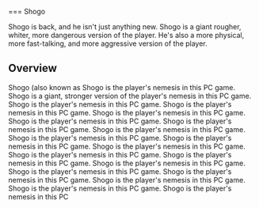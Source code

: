 
===
 Shogo

Shogo is back, and he isn't just anything new. Shogo is a giant rougher, whiter, more dangerous version of the player. He's also a more physical, more fast-talking, and more aggressive version of the player.

## Overview

Shogo (also known as                                                                Shogo is the player's nemesis in this PC game.                             Shogo is a giant, stronger version of the player's nemesis in this PC game.                       Shogo is the player's nemesis in this PC game.               Shogo is the player's nemesis in this PC game.       Shogo is the player's nemesis in this PC game.       Shogo is the player's nemesis in this PC game.     Shogo is the player's nemesis in this PC game.     Shogo is the player's nemesis in this PC game.     Shogo is the player's nemesis in this PC game.      Shogo is the player's nemesis in this PC game.    Shogo is the player's nemesis in this PC game.     Shogo is the player's nemesis in this PC game.    Shogo is the player's nemesis in this PC game.   Shogo is the player's nemesis in this PC game.    Shogo is the player's nemesis in this PC game.   Shogo is the player's nemesis in this PC game.    Shogo is the player's nemesis in this PC game.   Shogo is the player's nemesis in this PC game.    Shogo is the player's nemesis in this PC
